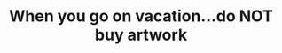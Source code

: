 ---
layout: interior
title: When you go on vacation…do NOT buy artwork
speaker: Christopher Gulick
permalink: christopher_gulick
image: img/20160916/christopherGulick.jpg
event: 20160916
video: 
favorite: You can do most ANYTHING here (under the radar).
about: Christopher Gulick is a kinetic sculptor based in Wichita Kansas. His works are in the permanent collection of the Wichita Art Museum and the Kansas Leadership Center. His studio projects and commissions are in private and corporate collections regionally and nationally (such as KC, Chicago, New York) and internationally (such as Berlin, Singapore and St. Petersburg, Russia). He has exhibited nationally and internationally in New York, Chicago, Miami, Phoenix, London and Berlin. In late 2017 Gulick will build an on-site installation in Sydney, Australia.
twitter: 
facebook: 
instagram: 
linkedin: 
google: 
website: christophergulick.com
email: 
telephone: 
---